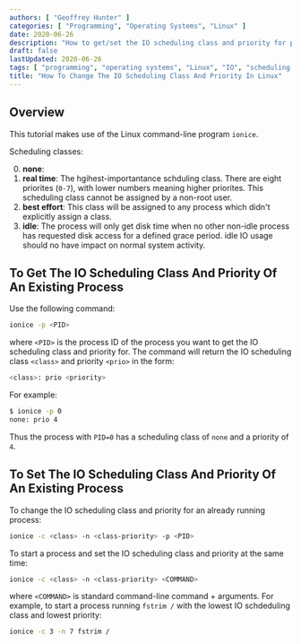 ```yaml
---
authors: [ "Geoffrey Hunter" ]
categories: [ "Programming", "Operating Systems", "Linux" ]
date: 2020-06-26
description: "How to get/set the IO scheduling class and priority for processes running in Linux via the command-line."
draft: false
lastUpdated: 2020-06-26
tags: [ "programming", "operating systems", "Linux", "IO", "scheduling class", "priority", "processes", "command-line", "ionice" ]
title: "How To Change The IO Scheduling Class And Priority In Linux"
---
```


## Overview

This tutorial makes use of the Linux command-line program `ionice`.

Scheduling classes:

0. **none**: 
1. **real time**: The hgihest-importantance schduling class. There are eight priorites (`0-7`), with lower numbers meaning higher priorites. This scheduling class cannot be assigned by a non-root user.
2. **best effort**: This class will be assigned to any process which didn't explicitly assign a class.
3. **idle**: The process will only get disk time when no other non-idle process has requested disk access for a defined grace period. idle IO usage should no have impact on normal system activity.

## To Get The IO Scheduling Class And Priority Of An Existing Process

Use the following command:

```bash
ionice -p <PID>
```

where `<PID>` is the process ID of the process you want to get the IO scheduling class and priority for. The command will return the IO scheduling class `<class>` and priority `<prio>` in the form:

```bash
<class>: prio <priority>
```

For example:

```bash
$ ionice -p 0
none: prio 4
```

Thus the process with `PID=0` has a scheduling class of `none` and a priority of `4`.

## To Set The IO Scheduling Class And Priority Of An Existing Process

To change the IO scheduling class and priority for an already running process:

```bash
ionice -c <class> -n <class-priority> -p <PID>
```

To start a process and set the IO scheduling class and priority at the same time:

```bash
ionice -c <class> -n <class-priority> <COMMAND>
```

where `<COMMAND>` is standard command-line command + arguments. For example, to start a process running `fstrim /` with the lowest IO schdeduling class and lowest priority:

```bash
ionice -c 3 -n 7 fstrim /
```